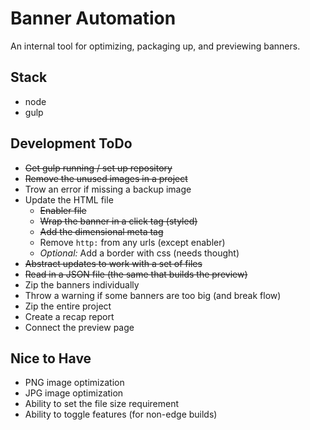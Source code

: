 # Banner Automation
An internal tool for optimizing, packaging up, and previewing banners.

## Stack
- node
- gulp

## Development ToDo
- ~~Get gulp running / set up repository~~
- ~~Remove the unused images in a project~~
- Trow an error if missing a backup image
- Update the HTML file
    - ~~Enabler file~~
    - ~~Wrap the banner in a click tag (styled)~~
    - ~~Add the dimensional meta tag~~
    - Remove `http:` from any urls (except enabler)
    - _Optional:_ Add a border with css (needs thought)
- ~~Abstract updates to work with a set of files~~
- ~~Read in a JSON file (the same that builds the preview)~~
- Zip the banners individually
- Throw a warning if some banners are too big (and break flow)
- Zip the entire project
- Create a recap report
- Connect the preview page

## Nice to Have
- PNG image optimization
- JPG image optimization
- Ability to set the file size requirement
- Ability to toggle features (for non-edge builds)
